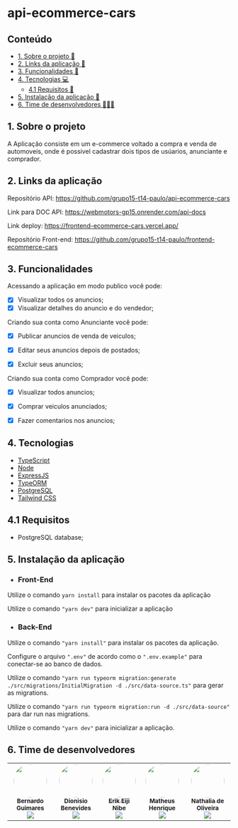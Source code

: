 # api-ecommerce-cars

<h2>Conteúdo</h2>

- [1. Sobre o projeto 🚗](#1-sobre-o-projeto)
- [2. Links da aplicação 🔗](#2-links-da-aplicação)
- [3. Funcionalidades 🧮](#3-funcionalidades)
- [4. Tecnologias 💻](#4-tecnologias)
  - [4.1 Requisitos 📌](#41-requisitos)
- [5. Instalação da aplicação 💽](#5-instalação-da-aplicação)
- [6. Time de desenvolvedores 👩🧑‍💻](#6-time-de-desenvolvedores)



## 1. Sobre o projeto

A Aplicação consiste em um e-commerce voltado a compra e venda de automoveis, onde é possivel cadastrar dois tipos de usúarios, anunciante e comprador.



## 2. Links da aplicação

Repositório API: https://github.com/grupo15-t14-paulo/api-ecommerce-cars

Link para DOC API: https://webmotors-gp15.onrender.com/api-docs

Link deploy: https://frontend-ecommerce-cars.vercel.app/

Repositório Front-end: https://github.com/grupo15-t14-paulo/frontend-ecommerce-cars



## 3. Funcionalidades

Acessando a aplicação em modo publico você pode:

- [x] Visualizar todos os anuncios;
- [x] Visualizar detalhes do anuncio e do vendedor;

Criando sua conta como Anunciante você pode:

- [x] Publicar anuncios de venda de veiculos;
- [x] Editar seus anuncios depois de postados;
- [x] Excluir seus anuncios;


Criando sua conta como Comprador você pode:

- [x] Visualizar todos anuncios;
- [x] Comprar veiculos anunciados;
- [x] Fazer comentarios nos anuncios;



## 4. Tecnologias

- <a name="typescript" href="https://www.typescriptlang.org/" target="_blank">TypeScript</a>
- <a name="nodejs" href="https://nodejs.org/en/" target="_blank">Node</a>
- <a name="expressjs" href="https://expressjs.com/" target="_blank">ExpressJS</a>
- <a name="typeorm" href="https://typeorm.io/" target="_blank">TypeORM</a>
- <a name="postgreSQL" href="https://www.postgresql.org/docs/" target="_blank">PostgreSQL</a>
- <a name="TailwindCSS" href="https://tailwindcss.com/docs/installation" target="_blank">Tailwind CSS</a>



## 4.1 Requisitos

- PostgreSQL database;



## 5. Instalação da aplicação

- <h3>Front-End</h3>

Utilize o comando `yarn install` para instalar os pacotes da aplicação

Utilize o comando `"yarn dev"` para inicializar a aplicação

- <h3>Back-End</h3>

Utilize o comando `"yarn install"` para instalar os pacotes da aplicação.

Configure o arquivo `".env"` de acordo como o `".env.example"` para conectar-se ao banco de dados.

Utilize o comando `"yarn run typeorm migration:generate ./src/migrations/InitialMigration -d ./src/data-source.ts"` para gerar as migrations.

Utilize o comando `"yarn run typeorm migration:run -d ./src/data-source"` para dar run nas migrations.

Utilize o comando `"yarn dev"` para inicializar a aplicação.



## 6. Time de desenvolvedores

<table>
  <tr>
  <td align="center"><a href="https://github.com/megaurso" title="GitHub"><img style="border-radius: 50%;" src="https://avatars.githubusercontent.com/u/110126139?v=4" width="75px;" alt=""/><br /><sub><b>Bernardo Guimares</b></sub></a><br /><a href="https://www.linkedin.com/in/bernardo-guimaraes/" title="Linkedin"><img src="https://img.shields.io/badge/LinkedIn-%230077B5.svg?&style=flat-square&logo=linkedin&logoColor=white"></a></td>
  <td align="center"><a href="https://github.com/dbnvides" title="GitHub"><img style="border-radius: 50%;" src="https://avatars.githubusercontent.com/u/39993447?v=4" width="75px;" alt=""/><br /><sub><b>Dionisio Benevides</b></sub></a><br /><a href="https://www.linkedin.com/in/dionisiosantos//" title="Linkedin"><img src="https://img.shields.io/badge/LinkedIn-%230077B5.svg?&style=flat-square&logo=linkedin&logoColor=white"></a></td>
  <td align="center"><a href="https://github.com/ErikNibe" title="GitHub"><img style="border-radius: 50%;" src="https://avatars.githubusercontent.com/u/110181262?v=4" width="75px;" alt=""/><br /><sub><b>Erik Eiji Nibe</b></sub></a><br /><a href="https://www.linkedin.com/in/érik-nibe-259850210/" title="Linkedin"><img src="https://img.shields.io/badge/LinkedIn-%230077B5.svg?&style=flat-square&logo=linkedin&logoColor=white"></a></td>
  <td align="center"><a href="https://github.com/matheushgrohs" title="GitHub"><img style="border-radius: 50%;" src="https://avatars.githubusercontent.com/u/105793058?s=400&u=dff728e733aad52c14ed955d417bb9bb6f276ce7&v=4" width="75px;" alt=""/><br /><sub><b>Matheus Henrique</b></sub></a><br /><a href="https://www.linkedin.com/in/matheushgrohs/" title="Linkedin"><img src="https://img.shields.io/badge/LinkedIn-%230077B5.svg?&style=flat-square&logo=linkedin&logoColor=white"></a></td>
  <td align="center"><a href="https://github.com/NathMedeiros" title="GitHub"><img style="border-radius: 50%;" src="https://avatars.githubusercontent.com/u/110193923?v=4" width="75px;" alt=""/><br /><sub><b>Nathalia de Oliveira</b></sub></a><br /><a href="https://www.linkedin.com/in/nathalia-de-oliveira-medeiros/" title="Linkedin"><img src="https://img.shields.io/badge/LinkedIn-%230077B5.svg?&style=flat-square&logo=linkedin&logoColor=white"></a></td>
  </tr>
</table>


